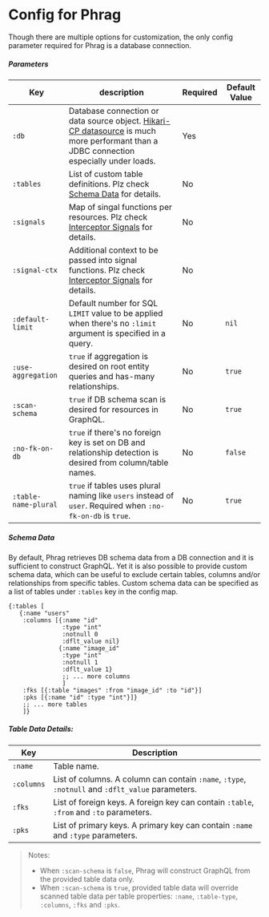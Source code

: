 # Config for Phrag

Though there are multiple options for customization, the only config parameter required for Phrag is a database connection.

##### Parameters

| Key                  | description                                                                                                                                                                   | Required | Default Value |
| -------------------- | ----------------------------------------------------------------------------------------------------------------------------------------------------------------------------- | -------- | ------------- |
| `:db`                | Database connection or data source object. [Hikari-CP datasource](https://github.com/tomekw/hikari-cp) is much more performant than a JDBC connection especially under loads. | Yes      |               |
| `:tables`            | List of custom table definitions. Plz check [Schema Data](#schema-data) for details.                                                                                          | No       |               |
| `:signals`           | Map of singal functions per resources. Plz check [Interceptor Signals](interceptor.md) for details.                                                                           | No       |               |
| `:signal-ctx`        | Additional context to be passed into signal functions. Plz check [Interceptor Signals](interceptor.md) for details.                                                           | No       |               |
| `:default-limit`     | Default number for SQL `LIMIT` value to be applied when there's no `:limit` argument is specified in a query.                                                                 | No       | `nil`         |
| `:use-aggregation`   | `true` if aggregation is desired on root entity queries and has-many relationships.                                                                                           | No       | `true`        |
| `:scan-schema`       | `true` if DB schema scan is desired for resources in GraphQL.                                                                                                                 | No       | `true`        |
| `:no-fk-on-db`       | `true` if there's no foreign key is set on DB and relationship detection is desired from column/table names.                                                                  | No       | `false`       |
| `:table-name-plural` | `true` if tables uses plural naming like `users` instead of `user`. Required when `:no-fk-on-db` is `true`.                                                                   | No       | `true`        |

##### Schema Data

By default, Phrag retrieves DB schema data from a DB connection and it is sufficient to construct GraphQL. Yet it is also possible to provide custom schema data, which can be useful to exclude certain tables, columns and/or relationships from specific tables. Custom schema data can be specified as a list of tables under `:tables` key in the config map.

```edn
{:tables [
   {:name "users"
    :columns [{:name "id"
       	       :type "int"
               :notnull 0
               :dflt_value nil}
              {:name "image_id"
               :type "int"
               :notnull 1
               :dflt_value 1}
	           ;; ... more columns
	           ]
    :fks [{:table "images" :from "image_id" :to "id"}]
    :pks [{:name "id" :type "int"}]}
    ;; ... more tables
    ]}
```

##### Table Data Details:

| Key        | Description                                                                                      |
| ---------- | ------------------------------------------------------------------------------------------------ |
| `:name`    | Table name.                                                                                      |
| `:columns` | List of columns. A column can contain `:name`, `:type`, `:notnull` and `:dflt_value` parameters. |
| `:fks`     | List of foreign keys. A foreign key can contain `:table`, `:from` and `:to` parameters.          |
| `:pks`     | List of primary keys. A primary key can contain `:name` and `:type` parameters.                  |

> Notes:
>
> - When `:scan-schema` is `false`, Phrag will construct GraphQL from the provided table data only.
> - When `:scan-schema` is `true`, provided table data will override scanned table data per table properties: `:name`, `:table-type`, `:columns`, `:fks` and `:pks`.
